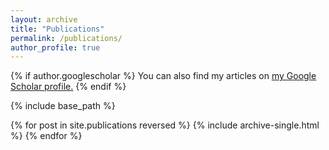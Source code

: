 ```yaml
---
layout: archive
title: "Publications"
permalink: /publications/
author_profile: true
---
```



<script src="https://bibbase.org/show?bib=http%3A%2F%2Ffranck44.github.io%2F%7E%5Fpublications/franck-pubs.bib&jsonp=1&group0=year&css=true&show=true"></script>


{% if author.googlescholar %}
  You can also find my articles on <u><a href="{{author.googlescholar}}">my Google Scholar profile</a>.</u>
{% endif %}

{% include base_path %}

{% for post in site.publications reversed %}
  {% include archive-single.html %}
{% endfor %}
